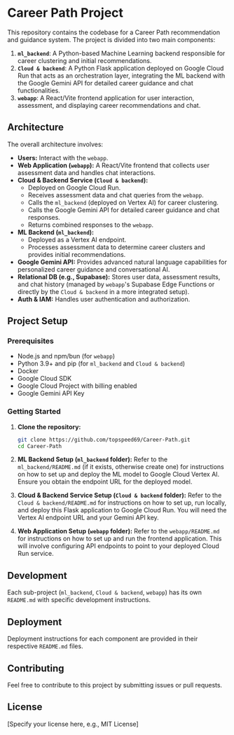 # Career Path Project

This repository contains the codebase for a Career Path recommendation and guidance system. The project is divided into two main components:

1.  **`ml_backend`**: A Python-based Machine Learning backend responsible for career clustering and initial recommendations.
2.  **`Cloud & backend`**: A Python Flask application deployed on Google Cloud Run that acts as an orchestration layer, integrating the ML backend with the Google Gemini API for detailed career guidance and chat functionalities.
3.  **`webapp`**: A React/Vite frontend application for user interaction, assessment, and displaying career recommendations and chat.

## Architecture

The overall architecture involves:

-   **Users:** Interact with the `webapp`.
-   **Web Application (`webapp`):** A React/Vite frontend that collects user assessment data and handles chat interactions.
-   **Cloud & Backend Service (`Cloud & backend`):**
    -   Deployed on Google Cloud Run.
    -   Receives assessment data and chat queries from the `webapp`.
    -   Calls the `ml_backend` (deployed on Vertex AI) for career clustering.
    -   Calls the Google Gemini API for detailed career guidance and chat responses.
    -   Returns combined responses to the `webapp`.
-   **ML Backend (`ml_backend`):**
    -   Deployed as a Vertex AI endpoint.
    -   Processes assessment data to determine career clusters and provides initial recommendations.
-   **Google Gemini API:** Provides advanced natural language capabilities for personalized career guidance and conversational AI.
-   **Relational DB (e.g., Supabase):** Stores user data, assessment results, and chat history (managed by `webapp`'s Supabase Edge Functions or directly by the `Cloud & backend` in a more integrated setup).
-   **Auth & IAM:** Handles user authentication and authorization.

## Project Setup

### Prerequisites

-   Node.js and npm/bun (for `webapp`)
-   Python 3.9+ and pip (for `ml_backend` and `Cloud & backend`)
-   Docker
-   Google Cloud SDK
-   Google Cloud Project with billing enabled
-   Google Gemini API Key

### Getting Started

1.  **Clone the repository:**
    ```bash
    git clone https://github.com/topspeed69/Career-Path.git
    cd Career-Path
    ```

2.  **ML Backend Setup (`ml_backend` folder):**
    Refer to the `ml_backend/README.md` (if it exists, otherwise create one) for instructions on how to set up and deploy the ML model to Google Cloud Vertex AI. Ensure you obtain the endpoint URL for the deployed model.

3.  **Cloud & Backend Service Setup (`Cloud & backend` folder):**
    Refer to the `Cloud & backend/README.md` for instructions on how to set up, run locally, and deploy this Flask application to Google Cloud Run. You will need the Vertex AI endpoint URL and your Gemini API key.

4.  **Web Application Setup (`webapp` folder):**
    Refer to the `webapp/README.md` for instructions on how to set up and run the frontend application. This will involve configuring API endpoints to point to your deployed Cloud Run service.

## Development

Each sub-project (`ml_backend`, `Cloud & backend`, `webapp`) has its own `README.md` with specific development instructions.

## Deployment

Deployment instructions for each component are provided in their respective `README.md` files.

## Contributing

Feel free to contribute to this project by submitting issues or pull requests.

## License

[Specify your license here, e.g., MIT License]
